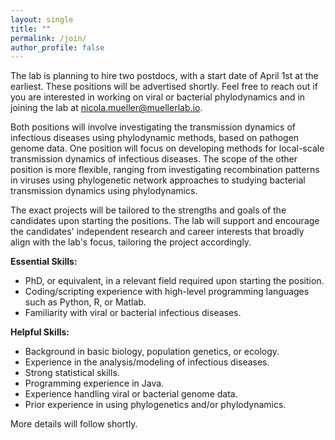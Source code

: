```yaml
---
layout: single
title: ""
permalink: /join/
author_profile: false
---
```


The lab is planning to hire two postdocs, with a start date of April 1st at the earliest. These positions will be advertised shortly. Feel free to reach out if you are interested in working on viral or bacterial phylodynamics and in joining the lab at [nicola.mueller@muellerlab.io](mailto:nicola.mueller@muellerlab.io).

Both positions will involve investigating the transmission dynamics of infectious diseases using phylodynamic methods, based on pathogen genome data. One position will focus on developing methods for local-scale transmission dynamics of infectious diseases. The scope of the other position is more flexible, ranging from investigating recombination patterns in viruses using phylogenetic network approaches to studying bacterial transmission dynamics using phylodynamics.

The exact projects will be tailored to the strengths and goals of the candidates upon starting the positions. The lab will support and encourage the candidates' independent research and career interests that broadly align with the lab's focus, tailoring the project accordingly.

**Essential Skills:**
- PhD, or equivalent, in a relevant field required upon starting the position.
- Coding/scripting experience with high-level programming languages such as Python, R, or Matlab.
- Familiarity with viral or bacterial infectious diseases.

**Helpful Skills:**
- Background in basic biology, population genetics, or ecology.
- Experience in the analysis/modeling of infectious diseases.
- Strong statistical skills.
- Programming experience in Java.
- Experience handling viral or bacterial genome data.
- Prior experience in using phylogenetics and/or phylodynamics.

More details will follow shortly.
